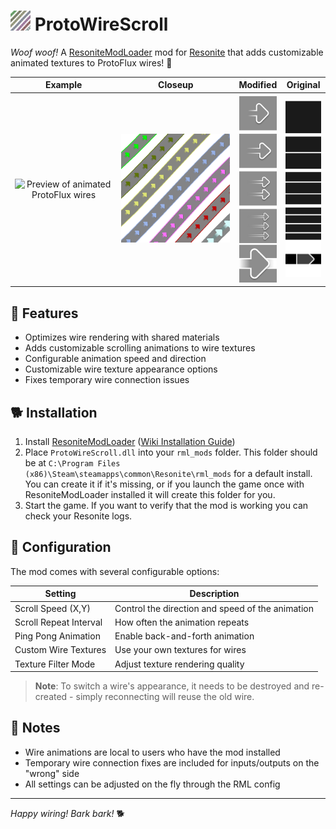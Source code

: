 # <img src="ProtoWireScroll/Images/SmallPreview.png" alt="Preview of animated ProtoFlux wires" width="32"/> ProtoWireScroll

*Woof woof!* A [ResoniteModLoader](https://github.com/resonite-modding-group/ResoniteModLoader) mod for [Resonite](https://resonite.com/) that adds customizable animated textures to ProtoFlux wires! 🐾

| Example | Closeup | Modified | Original |
|:-------------:|:-------------:|:-------------:|:-------------:|
| <img src="ProtoWireScroll/Images/FluxPreview.png" alt="Preview of animated ProtoFlux wires" width="300"/> | <img src="ProtoWireScroll/Images/SmallPreview.png" alt="Preview of animated ProtoFlux wires" width="300"/> | <img src="ProtoWireScroll/Images/Texture.png" alt="Preview of animated ProtoFlux wires" width="60"/> | <img src="ProtoWireScroll/Images/OriginalTexture.png" alt="Preview of animated ProtoFlux wires" width="60"/> |

## 🦴 Features

- Optimizes wire rendering with shared materials
- Adds customizable scrolling animations to wire textures
- Configurable animation speed and direction
- Customizable wire texture appearance options
- Fixes temporary wire connection issues

## 🐕 Installation

1. Install [ResoniteModLoader](https://github.com/resonite-modding-group/ResoniteModLoader) ([Wiki Installation Guide](https://github.com/resonite-modding-group/ResoniteModLoader/wiki/Installation))
2. Place `ProtoWireScroll.dll` into your `rml_mods` folder. This folder should be at `C:\Program Files (x86)\Steam\steamapps\common\Resonite\rml_mods` for a default install. You can create it if it's missing, or if you launch the game once with ResoniteModLoader installed it will create this folder for you.
3. Start the game. If you want to verify that the mod is working you can check your Resonite logs.

## 🎾 Configuration

The mod comes with several configurable options:

| Setting | Description |
|---------|-------------|
| Scroll Speed (X,Y) | Control the direction and speed of the animation |
| Scroll Repeat Interval | How often the animation repeats |
| Ping Pong Animation | Enable back-and-forth animation |
| Custom Wire Textures | Use your own textures for wires |
| Texture Filter Mode | Adjust texture rendering quality |

> **Note**: To switch a wire's appearance, it needs to be destroyed and re-created - simply reconnecting will reuse the old wire.

## 🐾 Notes

- Wire animations are local to users who have the mod installed
- Temporary wire connection fixes are included for inputs/outputs on the "wrong" side
- All settings can be adjusted on the fly through the RML config

---

*Happy wiring! Bark bark!* 🐕
